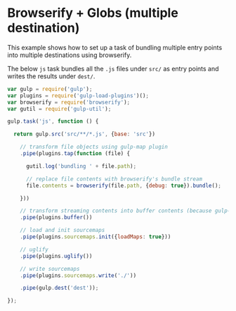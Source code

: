 # Browserify + Globs (multiple destination)

This example shows how to set up a task of bundling multiple entry points into multiple destinations using browserify.

The below `js` task bundles all the `.js` files under `src/` as entry points and writes the results under `dest/`.


```js
var gulp = require('gulp');
var plugins = require('gulp-load-plugins')();
var browserify = require('browserify');
var gutil = require('gulp-util');

gulp.task('js', function () {

  return gulp.src('src/**/*.js', {base: 'src'})

    // transform file objects using gulp-map plugin
    .pipe(plugins.tap(function (file) {

      gutil.log('bundling ' + file.path);

      // replace file contents with browserify's bundle stream
      file.contents = browserify(file.path, {debug: true}).bundle();

    }))

    // transform streaming contents into buffer contents (because gulp-sourcemaps does not support streaming contents)
    .pipe(plugins.buffer())

    // load and init sourcemaps
    .pipe(plugins.sourcemaps.init({loadMaps: true}))

    // uglify
    .pipe(plugins.uglify())

    // write sourcemaps
    .pipe(plugins.sourcemaps.write('./'))

    .pipe(gulp.dest('dest'));

});
```
